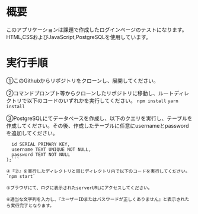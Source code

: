 # 概要

このアプリケーションは課題で作成したログインページのテストになります。
HTML,CSSおよびJavaScript,PostgreSQLを使用しています。

# 実行手順

①このGithubからリポジトリをクローンし、展開してください。

②コマンドプロンプト等からクローンしたリポジトリに移動し、ルートディレクトリで以下のコードのいずれかを実行してください。
`npm install`
`yarn install`

③PostgreSQLにてデータベースを作成し、以下のクエリを実行し、テーブルを作成してください。その後、作成したテーブルに任意にusernameとpasswordを追加してください。
```CREATE TABLE users (
  id SERIAL PRIMARY KEY,
  username TEXT UNIQUE NOT NULL,
  password TEXT NOT NULL
);```

④『②』を実行したディレクトリと同じディレクトリ内で以下のコードを実行してください。
`npm start`

⑤ブラウザにて、ログに表示されたserverURLにアクセスしてください。

⑥適当な文字列を入力し、『ユーザーIDまたはパスワードが正しくありません』と表示されたら実行完了となります。
